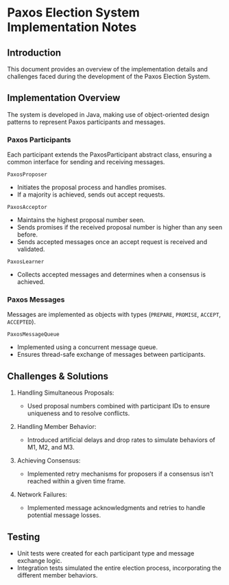 # Paxos Election System Implementation Notes
## Introduction
This document provides an overview of the implementation details and challenges faced during the development of the Paxos Election System.

## Implementation Overview
The system is developed in Java, making use of object-oriented design patterns to represent Paxos participants and messages.

### Paxos Participants
Each participant extends the PaxosParticipant abstract class, ensuring a common interface for sending and receiving messages.

`PaxosProposer`<br>
- Initiates the proposal process and handles promises.
- If a majority is achieved, sends out accept requests.

`PaxosAcceptor`<br>
- Maintains the highest proposal number seen.
- Sends promises if the received proposal number is higher than any seen before.
- Sends accepted messages once an accept request is received and validated.

`PaxosLearner`<br>
- Collects accepted messages and determines when a consensus is achieved.

### Paxos Messages
Messages are implemented as objects with types (`PREPARE`, `PROMISE`, `ACCEPT`, `ACCEPTED`).

`PaxosMessageQueue`<br>
- Implemented using a concurrent message queue.
- Ensures thread-safe exchange of messages between participants.

## Challenges & Solutions
1. Handling Simultaneous Proposals:
    - Used proposal numbers combined with participant IDs to ensure uniqueness and to resolve conflicts.

2. Handling Member Behavior:
    - Introduced artificial delays and drop rates to simulate behaviors of M1, M2, and M3.

3. Achieving Consensus:
    - Implemented retry mechanisms for proposers if a consensus isn't reached within a given time frame.

4. Network Failures:
    - Implemented message acknowledgments and retries to handle potential message losses.

## Testing
- Unit tests were created for each participant type and message exchange logic.
- Integration tests simulated the entire election process, incorporating the different member behaviors.